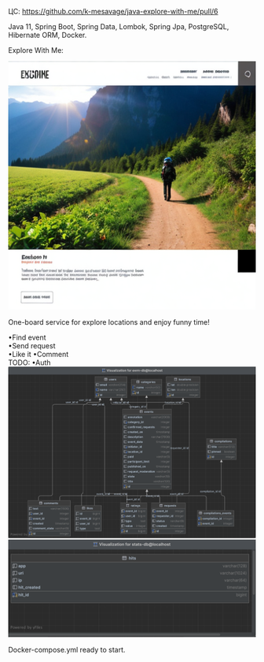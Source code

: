 ЦC: https://github.com/k-mesavage/java-explore-with-me/pull/6

Java 11, Spring Boot, Spring Data, Lombok, Spring Jpa, PostgreSQL, Hibernate ORM, Docker.

Explore With Me:  

![main-service/src/main/resources/explore_with_me_main_pic.jpg](main-service/src/main/resources/explore_with_me_main_pic.jpg)  

One-board service for explore locations and enjoy funny time!

•Find event  
•Send request  
•Like it
•Comment    
TODO: •Auth
![main-service/src/main/resources/ewm-db_pic.jpg](main-service/src/main/resources/ewm-db_pic.jpg)  
![main-service/src/main/resources/stats-db_pic.jpg](main-service/src/main/resources/stats-db_pic.jpg)

Docker-compose.yml ready to start.
